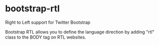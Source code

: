 # bootstrap-rtl
Right to Left support for Twitter Bootstrap

Bootstrap RTL allows you to define the language direction by adding "rtl" class to the BODY tag on RTL websites.

